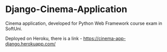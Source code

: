 # Django-Cinema-Application
Cinema application, developed for Python Web Framework course exam in SoftUni.

Deployed on Heroku, there is a link - https://cinema-app-django.herokuapp.com/
